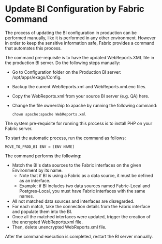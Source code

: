 # Update BI Configuration by Fabric Command

The process of updating the BI configuration in production can be performed manually, like it is performed in any other environment. However in order to keep the sensitive information safe, Fabric provides a command that automates this process.

The command pre-requisite is to have the updated WebReports.XML file in the production BI server. Do the following steps manually:

* Go to Configuration folder on the Production BI server: /opt/apps/exago/Config.

* Backup the current WebReports.xml and WebReports.xml.enc files.

* Copy the WebReports.xml from your source BI server (e.g. QA) here.

* Change the file ownership to apache by running the following command:

  ~~~
  chown apache:apache WebReports.xml
  ~~~

The system pre-requisite for running this process is to install PHP on your Fabric server. 

To start the automatic process, run the command as follows:

~~~
MOVE_TO_PROD_BI ENV = [ENV NAME]
~~~

The command performs the following:

* Match the BI's data sources to the Fabric interfaces on the given Environment by its name.
  * Note that if BI is using a Fabric as a data source, it must be defined as an interface.
  * Example: if BI includes two data sources named Fabric-Local and Postgres-Local, you must have Fabric interfaces with the same names.
* All not matched data sources and interfaces are disregarded. 
* For each match, take the connection details from the Fabric interface and populate them into the BI.
* Once all the matched interfaces were updated, trigger the creation of the encrypted WebReports.xml file.
* Then, delete unencrypted WebReports.xml file.

After the command execution is completed, restart the BI server manually.